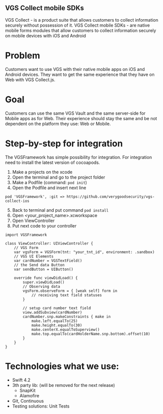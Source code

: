## VGS Collect mobile SDKs

VGS Collect - is a product suite that allows customers to collect information securely without possession of it. VGS Collect mobile SDKs - are native mobile forms modules that allow customers to collect information securely on mobile devices with iOS and Android

# Problem
Customers want to use VGS with their native mobile apps on iOS and Android devices. They want to get the same experience that they have on Web with VGS Collect.js.

# Goal
Customers can use the same VGS Vault and the same server-side for Mobile apps as for Web. Their experience should stay the same and be not dependent on the platform they use: Web or Mobile.

# Step-by-step for integration
The VGSFramework has simple possibility for integration. For integration need to install the latest version of cocoapods.

1. Make a projects on the xcode
2. Open the terminal and go to the project folder
3. Make a Podfile (command: `pod init`)
4. Open the Podfile and insert next line

`pod 'VGSFramework', :git => https://github.com/verygoodsecurity/vgs-collect-ios`

5. Back to terminal and put command `pod install`
6. Open <your_project_name>.xcworkspace
7. Open ViewController
8. Put next code to your controller
````
import VGSFramework

class ViewController: UIViewController {
    // VGS Form
    var vgsForm = VGSForm(tnt: "your_tnt_id", environment: .sandbox)
    // VGS UI Elements
    var cardNumber = VGSTextField()
    // the Send data Button
    var sendButton = UIButton()

    override func viewDidLoad() {
        super.viewDidLoad()
        // Observing data
        vgsForm.observeForm = { [weak self] form in
            // receiving text field statuses
        }
        
        // setup card number text field
        view.addSubview(cardNumber)
        cardNumber.snp.makeConstraints { make in
            make.left.equalTo(25)
            make.height.equalTo(30)
            make.centerX.equalToSuperview()
            make.top.equalTo(cardHolderName.snp.bottom).offset(10)
        }
    }
}
````

# Technologies what we use:
- Swift 4.2
- 3th party lib: (will be removed for the next release)
    - SnapKit
    - Alamofire
- Git, Continuous 
- Testing solutions: Unit Tests

